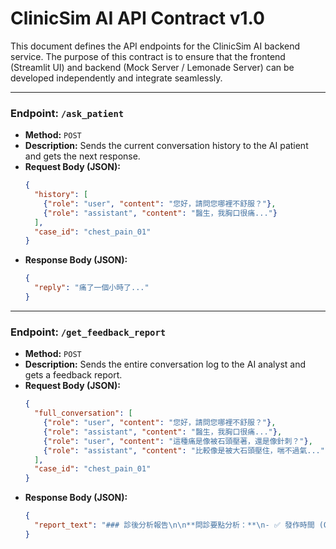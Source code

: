 # ClinicSim AI API Contract v1.0

This document defines the API endpoints for the ClinicSim AI backend service. The purpose of this contract is to ensure that the frontend (Streamlit UI) and backend (Mock Server / Lemonade Server) can be developed independently and integrate seamlessly.

---

### Endpoint: `/ask_patient`

- **Method:** `POST`
- **Description:** Sends the current conversation history to the AI patient and gets the next response.
- **Request Body (JSON):**
  ```json
  {
    "history": [
      {"role": "user", "content": "您好，請問您哪裡不舒服？"},
      {"role": "assistant", "content": "醫生，我胸口很痛..."}
    ],
    "case_id": "chest_pain_01"
  }
  ```
- **Response Body (JSON):**
  ```json
  {
    "reply": "痛了一個小時了..."
  }
  ```

---

### Endpoint: `/get_feedback_report`

- **Method:** `POST`
- **Description:** Sends the entire conversation log to the AI analyst and gets a feedback report.
- **Request Body (JSON):**
  ```json
  {
    "full_conversation": [
      {"role": "user", "content": "您好，請問您哪裡不舒服？"},
      {"role": "assistant", "content": "醫生，我胸口很痛..."},
      {"role": "user", "content": "這種痛是像被石頭壓著，還是像針刺？"},
      {"role": "assistant", "content": "比較像是被大石頭壓住，喘不過氣..."}
    ],
    "case_id": "chest_pain_01"
  }
  ```
- **Response Body (JSON):**
  ```json
  {
    "report_text": "### 診後分析報告\n\n**問診要點分析：**\n- ✅ 發作時間 (Onset)\n- ❌ 誘發與緩解因子 (Provocation/Palliation)\n- ✅ 疼痛性質 (Quality)\n\n**總結：**\n本次問診..."
  }
  ```